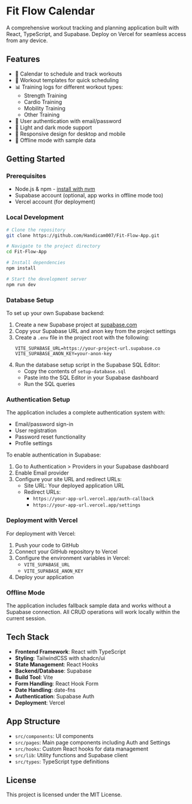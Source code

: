 # Fit Flow Calendar

A comprehensive workout tracking and planning application built with React, TypeScript, and Supabase. Deploy on Vercel for seamless access from any device.

## Features

- 📅 Calendar to schedule and track workouts
- 💪 Workout templates for quick scheduling
- 📊 Training logs for different workout types:
  - Strength Training
  - Cardio Training
  - Mobility Training
  - Other Training
- 🔐 User authentication with email/password
- 🌙 Light and dark mode support
- 📱 Responsive design for desktop and mobile
- 🔄 Offline mode with sample data

## Getting Started

### Prerequisites

- Node.js & npm - [install with nvm](https://github.com/nvm-sh/nvm#installing-and-updating)
- Supabase account (optional, app works in offline mode too)
- Vercel account (for deployment)

### Local Development

```sh
# Clone the repository
git clone https://github.com/Handicam007/Fit-Flow-App.git

# Navigate to the project directory
cd Fit-Flow-App

# Install dependencies
npm install

# Start the development server
npm run dev
```

### Database Setup

To set up your own Supabase backend:

1. Create a new Supabase project at [supabase.com](https://supabase.com)
2. Copy your Supabase URL and anon key from the project settings
3. Create a `.env` file in the project root with the following:
   ```
   VITE_SUPABASE_URL=https://your-project-url.supabase.co
   VITE_SUPABASE_ANON_KEY=your-anon-key
   ```
4. Run the database setup script in the Supabase SQL Editor:
   - Copy the contents of `setup-database.sql` 
   - Paste into the SQL Editor in your Supabase dashboard
   - Run the SQL queries

### Authentication Setup

The application includes a complete authentication system with:
- Email/password sign-in
- User registration
- Password reset functionality
- Profile settings

To enable authentication in Supabase:
1. Go to Authentication > Providers in your Supabase dashboard
2. Enable Email provider
3. Configure your site URL and redirect URLs:
   - Site URL: Your deployed application URL
   - Redirect URLs: 
     - `https://your-app-url.vercel.app/auth-callback`
     - `https://your-app-url.vercel.app/settings`

### Deployment with Vercel

For deployment with Vercel:

1. Push your code to GitHub
2. Connect your GitHub repository to Vercel
3. Configure the environment variables in Vercel:
   - `VITE_SUPABASE_URL`
   - `VITE_SUPABASE_ANON_KEY`
4. Deploy your application

### Offline Mode

The application includes fallback sample data and works without a Supabase connection. All CRUD operations will work locally within the current session.

## Tech Stack

- **Frontend Framework**: React with TypeScript
- **Styling**: TailwindCSS with shadcn/ui
- **State Management**: React Hooks
- **Backend/Database**: Supabase
- **Build Tool**: Vite
- **Form Handling**: React Hook Form
- **Date Handling**: date-fns
- **Authentication**: Supabase Auth
- **Deployment**: Vercel

## App Structure

- `src/components`: UI components
- `src/pages`: Main page components including Auth and Settings
- `src/hooks`: Custom React hooks for data management
- `src/lib`: Utility functions and Supabase client
- `src/types`: TypeScript type definitions

## License

This project is licensed under the MIT License.
